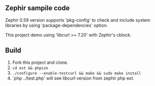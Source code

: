 Zephir sampile code
-----------------------------
Zephir 0.59 version supports 'pkg-config' to check and include system libraries by using 'package-dependencies' option. 

This project demo using 'libcurl >= 7.20' with Zephir's cblock.

Build
-----------------------------

1. Fork this project and clone.
2. `cd ext && phpize`
3. `./configure --enable-testcurl && make && sudo make install`
4. `php ../test.php' will see libcurl version from zephir php ext.


